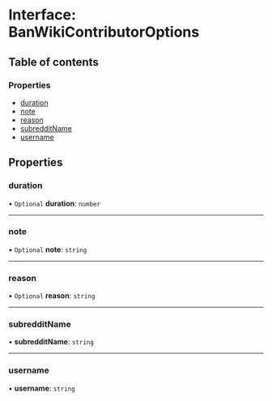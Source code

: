 # Interface: BanWikiContributorOptions

## Table of contents

### Properties

- [duration](BanWikiContributorOptions.md#duration)
- [note](BanWikiContributorOptions.md#note)
- [reason](BanWikiContributorOptions.md#reason)
- [subredditName](BanWikiContributorOptions.md#subredditname)
- [username](BanWikiContributorOptions.md#username)

## Properties

### duration

• `Optional` **duration**: `number`

---

### note

• `Optional` **note**: `string`

---

### reason

• `Optional` **reason**: `string`

---

### subredditName

• **subredditName**: `string`

---

### username

• **username**: `string`
